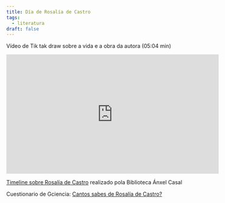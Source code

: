 ```yaml
---
title: Día de Rosalía de Castro
tags:
  - literatura
draft: false
---
```

Vídeo de Tik tak draw sobre a vida e a obra da autora (05:04 min)

<iframe width="560" height="315" src="https://www.youtube.com/embed/5sLT5qSVuWg" title="YouTube video player" frameborder="0" allow="accelerometer; autoplay; clipboard-write; encrypted-media; gyroscope; picture-in-picture" allowfullscreen></iframe>

[Timeline sobre Rosalía de Castro](https://cdn.knightlab.com/libs/timeline3/latest/embed/index.html?source=1HXbxKwkXQolC3vhjCfSTIjhXfth2u_QNgi_hBSTDNOE&font=Default&lang=en&initial_zoom=2&height=650) realizado pola Biblioteca Ánxel Casal

 Cuestionario de Gciencia: [Cantos sabes de Rosalía de Castro?](https://www.gciencia.com/historias-gc/canto-sabes-de-rosalia-de-castro/)